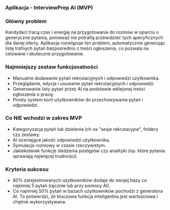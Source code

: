 ### Aplikacja - InterviewPrep AI (MVP)

### Główny problem

Kandydaci tracą czas i energię na przygotowania do rozmów w oparciu o generyczne pytania, ponieważ nie potrafią przewidzieć tych specyficznych dla danej oferty. Aplikacja rozwiązuje ten problem, automatycznie generując listę trafnych pytań bezpośrednio z treści ogłoszenia, co pozwala na celowane i skuteczne przygotowanie.

### Najmniejszy zestaw funkcjonalności

- Manualne dodawanie pytań rekrutacyjnych i odpowiedzi użytkownika.
- Przeglądanie, edycja i usuwanie pytań rekrutacyjnych i odpowiedzi.
- Generowanie listy pytań przez AI na podstawie wklejonej treści ogłoszenia o pracę.
- Prosty system kont użytkowników do przechowywania pytań i odpowiedzi.

### Co NIE wchodzi w zakres MVP

- Kategoryzacja pytań lub dzielenie ich na "sesje rekrutacyjne", foldery czy zestawy.
- AI oceniające jakość odpowiedzi użytkownika.
- Symulacja rozmowy w czasie rzeczywistym.
- Jakiekolwiek funkcje śledzenia postępów czy analityki (np. które pytania sprawiają najwięcej trudności).

### Kryteria sukcesu

- 80% zarejestrowanych użytkowników dodaje do swojej bazy co najmniej 5 pytań (ręcznie lub przy pomocy AI).
- Co najmniej 50% pytań w bazach użytkowników pochodzi z generatora AI. To potwierdzi, że kluczowa funkcja inteligentna jest wartościowa i chętnie wykorzystywana.
